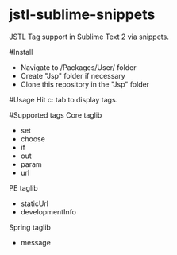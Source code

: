 jstl-sublime-snippets
=====================

JSTL Tag support in Sublime Text 2 via snippets.

#Install
- Navigate to /Packages/User/ folder
- Create "Jsp" folder if necessary
- Clone this repository in the "Jsp" folder

#Usage
Hit c: tab to display tags.

#Supported tags
Core taglib
- set
- choose
- if
- out
- param
- url

PE taglib
- staticUrl
- developmentInfo

Spring taglib
- message

